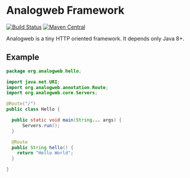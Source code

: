 Analogweb Framework
===============================================

[![Build Status](https://travis-ci.org/analogweb/core.svg?branch=master)](https://travis-ci.org/analogweb/core)
[![Maven Central](https://maven-badges.herokuapp.com/maven-central/org.analogweb/analogweb-core/badge.svg)](https://maven-badges.herokuapp.com/maven-central/org.analogweb/analogweb-core)

Analogweb is a tiny HTTP oriented framework.
It depends only Java 8+.

## Example

```java
package org.analogweb.hello;

import java.net.URI;
import org.analogweb.annotation.Route;
import org.analogweb.core.Servers;

@Route("/")
public class Hello {

  public static void main(String... args) {
      Servers.run();
  }

  @Route
  public String hello() {
    return "Hello World";
  }

}
```

